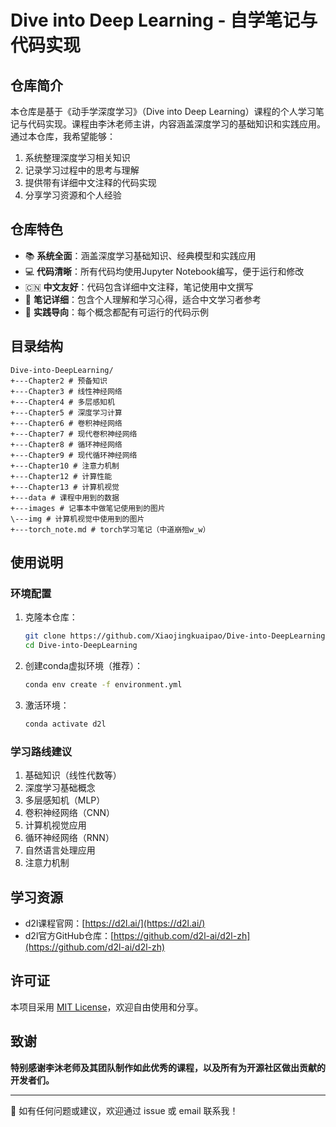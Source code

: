# Dive into Deep Learning - 自学笔记与代码实现

## 仓库简介

本仓库是基于《动手学深度学习》（Dive into Deep Learning）课程的个人学习笔记与代码实现。课程由李沐老师主讲，内容涵盖深度学习的基础知识和实践应用。通过本仓库，我希望能够：

1. 系统整理深度学习相关知识
2. 记录学习过程中的思考与理解
3. 提供带有详细中文注释的代码实现
4. 分享学习资源和个人经验

## 仓库特色

- 📚 **系统全面**：涵盖深度学习基础知识、经典模型和实践应用
- 💻 **代码清晰**：所有代码均使用Jupyter Notebook编写，便于运行和修改
- 🇨🇳 **中文友好**：代码包含详细中文注释，笔记使用中文撰写
- 📝 **笔记详细**：包含个人理解和学习心得，适合中文学习者参考
- 🚀 **实践导向**：每个概念都配有可运行的代码示例

## 目录结构

```
Dive-into-DeepLearning/
+---Chapter2 # 预备知识
+---Chapter3 # 线性神经网络
+---Chapter4 # 多层感知机
+---Chapter5 # 深度学习计算
+---Chapter6 # 卷积神经网络
+---Chapter7 # 现代卷积神经网络
+---Chapter8 # 循环神经网络
+---Chapter9 # 现代循环神经网络
+---Chapter10 # 注意力机制
+---Chapter12 # 计算性能
+---Chapter13 # 计算机视觉
+---data # 课程中用到的数据
+---images # 记事本中做笔记使用到的图片
\---img # 计算机视觉中使用到的图片
+---torch_note.md # torch学习笔记（中道崩殂w_w）
```

## 使用说明

### 环境配置

1. 克隆本仓库：
   ```bash
   git clone https://github.com/Xiaojingkuaipao/Dive-into-DeepLearning.git
   cd Dive-into-DeepLearning
   ```

2. 创建conda虚拟环境（推荐）：
   ```bash
   conda env create -f environment.yml
   ```

3. 激活环境：
   ```bash
   conda activate d2l
   ```

### 学习路线建议

1. 基础知识（线性代数等）
2. 深度学习基础概念
3. 多层感知机（MLP）
4. 卷积神经网络（CNN）
5. 计算机视觉应用
6. 循环神经网络（RNN）
7. 自然语言处理应用
8. 注意力机制


## 学习资源

- d2l课程官网：[https://d2l.ai/](https://d2l.ai/)
- d2l官方GitHub仓库：[https://github.com/d2l-ai/d2l-zh](https://github.com/d2l-ai/d2l-zh)

## 许可证

本项目采用 [MIT License](LICENSE)，欢迎自由使用和分享。

## 致谢

**特别感谢李沐老师及其团队制作如此优秀的课程，以及所有为开源社区做出贡献的开发者们。**

---

📧 如有任何问题或建议，欢迎通过 issue 或 email 联系我！